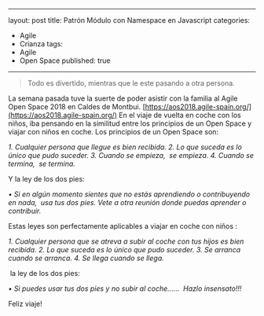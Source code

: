 
---
layout: post
title: Patrón Módulo con Namespace en Javascript
categories:
  - Agile
  - Crianza
tags:
  - Agile
  - Open Space
published: true
---

> Todo es divertido, mientras que le este pasando a otra persona.

La semana pasada tuve la suerte de poder asistir con la familia al Agile Open Space 2018 en Caldes de Montbui. [https://aos2018.agile-spain.org/](https://aos2018.agile-spain.org/) En el viaje de vuelta en coche con los niños, iba pensando en la similitud entre los principios de un Open Space y viajar con niños en coche. Los principios de un Open Space son:

_1\. Cualquier persona que llegue es bien recibida._ _2\. Lo que suceda es lo único que pudo suceder._ _3\. Cuando se empieza,  se empieza._ _4\. Cuando se termina,  se termina._

Y la ley de los dos pies:

_• Si en algún momento sientes que no estás aprendiendo o contribuyendo en nada,  usa tus dos pies. Vete a otra reunión donde puedas aprender o contribuir._

Estas leyes son perfectamente aplicables a viajar en coche con niños :

_1\. Cualquier persona que se atreva a subir al coche con tus hijos es bien recibida._ _2\. Lo que suceda es lo único que pudo suceder._ _3\. Se arranca cuando se arranca._ _4\. Se llega cuando se llega._

 la ley de los dos pies:

_• Si puedes usar tus dos pies y no subir al coche......  Hazlo insensato!!!_

Feliz viaje!</div>
